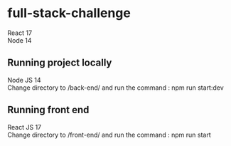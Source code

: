 # full-stack-challenge

React 17\
Node 14

## Running project locally

Node JS 14\
Change directory to /back-end/ and run the command : npm run start:dev

## Running front end

React JS 17\
Change directory to /front-end/ and run the command : npm run start
